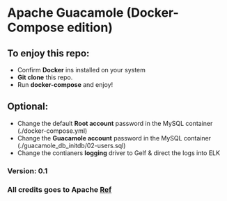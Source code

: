 # Apache Guacamole (Docker-Compose edition)

## To enjoy this repo:
* Confirm **Docker** ins installed on your system
* **Git clone** this repo.
* Run **docker-compose** and enjoy!

## Optional:
* Change the default **Root account** password in the MySQL container (./docker-compose.yml)
* Change the **Guacamole account** password in the MySQL container (./guacamole\_db_initdb/02-users.sql)
* Change the contianers **logging** driver to Gelf & direct the logs into ELK

### Version: 0.1

### All credits goes to Apache [Ref](https://guacamole.apache.org/doc/gug/guacamole-docker.html)